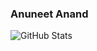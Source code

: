 ### Anuneet Anand

![GitHub Stats](https://github-readme-stats.vercel.app/api?username=anuneetanand&show_icons=true&theme=react)
